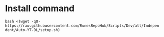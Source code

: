 # Install command

```bash <(wget -qO- https://raw.githubusercontent.com/RunesRepoHub/Scripts/Dev/all/Independent/Auto-YT-DL/setup.sh)```
